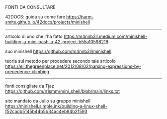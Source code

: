 FONTI DA CONSULTARE

42DOCS: guida su come fare
https://harm-smits.github.io/42docs/projects/minishell

----

articolo di uno che l'ha fatto
https://m4nnb3ll.medium.com/minishell-building-a-mini-bash-a-42-project-b55a10598218

suo minishell
https://github.com/m4nnb3ll/minishell

teoria sul metodo per procedere secondo tale articolo
https://eli.thegreenplace.net/2012/08/02/parsing-expressions-by-precedence-climbing

----

fonti consigliate da Tjaz
https://github.com/n1smm/mini_shell/blob/main/links.txt

sito mandato da Julio su gruppo minishell
https://minishell.simple.ink/building-a-linux-shell-f52cadb5145b44b5b34ac4eb84b21593

